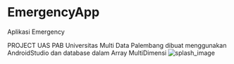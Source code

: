 # EmergencyApp
Aplikasi Emergency 

PROJECT UAS PAB Universitas Multi Data Palembang
dibuat menggunakan AndroidStudio dan database dalam Array MultiDimensi
![splash_image](https://user-images.githubusercontent.com/90712252/212773348-7bb68127-cd22-49b9-a33e-6a9eca474097.jpg)


